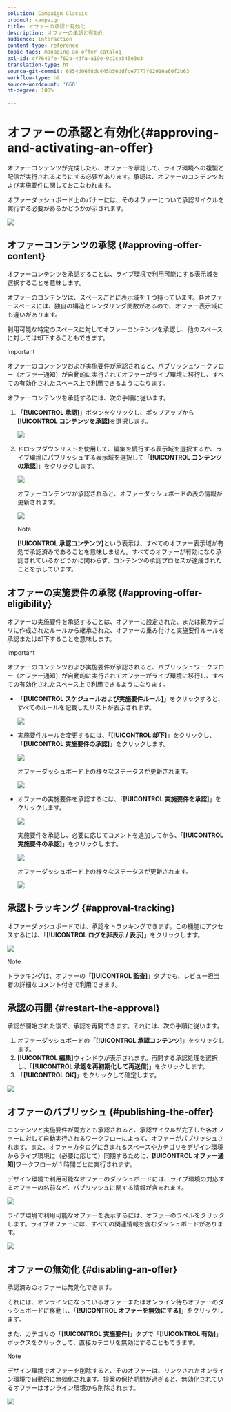 ```yaml
---
solution: Campaign Classic
product: campaign
title: オファーの承認と有効化
description: オファーの承認と有効化
audience: interaction
content-type: reference
topic-tags: managing-an-offer-catalog
exl-id: cf7649fe-f62a-4dfa-a19e-9c1ca545e3e3
translation-type: ht
source-git-commit: 6854d06f8dc445b56ddfde7777f02916a60f2b63
workflow-type: ht
source-wordcount: '660'
ht-degree: 100%

---
```


# オファーの承認と有効化{#approving-and-activating-an-offer}

オファーコンテンツが完成したら、オファーを承認して、ライブ環境への複製と配信が実行されるようにする必要があります。承認は、オファーのコンテンツおよび実施要件に関しておこなわれます。

オファーダッシュボード上のバナーには、そのオファーについて承認サイクルを実行する必要があるかどうかが示されます。

![](assets/offer_validate_001.png)

## オファーコンテンツの承認 {#approving-offer-content}

オファーコンテンツを承認することは、ライブ環境で利用可能にする表示域を選択することを意味します。

オファーのコンテンツは、スペースごとに表示域を 1 つ持っています。各オファースペースには、独自の構造とレンダリング関数があるので、オファー表示域にも違いがあります。

利用可能な特定のスペースに対してオファーコンテンツを承認し、他のスペースに対しては却下することもできます。

>[!IMPORTANT]
>
>オファーのコンテンツおよび実施要件が承認されると、パブリッシュワークフロー（オファー通知）が自動的に実行されてオファーがライブ環境に移行し、すべての有効化されたスペース上で利用できるようになります。

オファーコンテンツを承認するには、次の手順に従います。

1. 「**[!UICONTROL 承認]**」ボタンをクリックし、ポップアップから&#x200B;**[!UICONTROL コンテンツを承認]**&#x200B;を選択します。

   ![](assets/offer_validate_002.png)

1. ドロップダウンリストを使用して、編集を続行する表示域を選択するか、ライブ環境にパブリッシュする表示域を選択して「**[!UICONTROL コンテンツの承認]**」をクリックします。

   ![](assets/offer_validate_003.png)

   オファーコンテンツが承認されると、オファーダッシュボードの表の情報が更新されます。

   ![](assets/offer_validate_004.png)

   >[!NOTE]
   >
   >**[!UICONTROL 承認コンテンツ]**&#x200B;という表示は、すべてのオファー表示域が有効で承認済みであることを意味しません。すべてのオファーが有効になり承認されているかどうかに関わらず、コンテンツの承認プロセスが達成されたことを示しています。

## オファーの実施要件の承認 {#approving-offer-eligibility}

オファーの実施要件を承認することは、オファーに設定された、または親カテゴリに作成されたルールから継承された、オファーの重み付けと実施要件ルールを承認または却下することを意味します。

>[!IMPORTANT]
>
>オファーのコンテンツおよび実施要件が承認されると、パブリッシュワークフロー（オファー通知）が自動的に実行されてオファーがライブ環境に移行し、すべての有効化されたスペース上で利用できるようになります。

* 「**[!UICONTROL スケジュールおよび実施要件ルール]**」をクリックすると、すべてのルールを記載したリストが表示されます。

   ![](assets/offer_validate_005.png)

* 実施要件ルールを変更するには、「**[!UICONTROL 却下]**」をクリックし、「**[!UICONTROL 実施要件の承認]**」をクリックします。

   ![](assets/offer_validate_007.png)

   オファーダッシュボード上の様々なステータスが更新されます。

   ![](assets/offer_validate_006.png)

* オファーの実施要件を承認するには、「**[!UICONTROL 実施要件を承認]**」をクリックします。

   ![](assets/offer_validate_008.png)

   実施要件を承認し、必要に応じてコメントを追加してから、「**[!UICONTROL 実施要件の承認]**」をクリックします。

   ![](assets/offer_validate_009.png)

   オファーダッシュボード上の様々なステータスが更新されます。

   ![](assets/offer_validate_010.png)

## 承認トラッキング {#approval-tracking}

オファーダッシュボードでは、承認をトラッキングできます。この機能にアクセスするには、「**[!UICONTROL ログを非表示 / 表示]**」をクリックします。

![](assets/offer_validate_012.png)

>[!NOTE]
>
>トラッキングは、オファーの「**[!UICONTROL 監査]**」タブでも、レビュー担当者の詳細なコメント付きで利用できます。

## 承認の再開 {#restart-the-approval}

承認が開始された後で、承認を再開できます。それには、次の手順に従います。

1. オファーダッシュボードの「**[!UICONTROL 承認コンテンツ]**」をクリックします。
1. **[!UICONTROL 編集]**&#x200B;ウィンドウが表示されます。再開する承認処理を選択し、「**[!UICONTROL 承認を再初期化して再送信]**」をクリックします。
1. 「**[!UICONTROL OK]**」をクリックして確定します。

![](assets/offer_validate_013.png)

## オファーのパブリッシュ {#publishing-the-offer}

コンテンツと実施要件が両方とも承認されると、承認サイクルが完了した各オファーに対して自動実行されるワークフローによって、オファーがパブリッシュされます。また、オファーカタログに含まれるスペースやカテゴリをデザイン環境からライブ環境に（必要に応じて）同期するために、**[!UICONTROL オファー通知]**&#x200B;ワークフローが 1 時間ごとに実行されます。

デザイン環境で利用可能なオファーのダッシュボードには、ライブ環境の対応するオファーの名前など、パブリッシュに関する情報が含まれます。

![](assets/offer_golive_001.png)

ライブ環境で利用可能なオファーを表示するには、オファーのラベルをクリックします。ライブオファーには、すべての関連情報を含むダッシュボードがあります。

![](assets/offer_golive_002.png)

## オファーの無効化 {#disabling-an-offer}

承認済みのオファーは無効化できます。

それには、オンラインになっているオファーまたはオンライン待ちオファーのダッシュボードに移動し、「**[!UICONTROL オファーを無効にする]**」をクリックします。

また、カテゴリの「**[!UICONTROL 実施要件]**」タブで「**[!UICONTROL 有効]**」ボックスをクリックして、直接カテゴリを無効にすることもできます。

>[!NOTE]
>
>デザイン環境でオファーを削除すると、そのオファーは、リンクされたオンライン環境で自動的に無効化されます。提案の保持期間が過ぎると、無効化されているオファーはオンライン環境から削除されます。

![](assets/offer_preview_deactivate.png)
